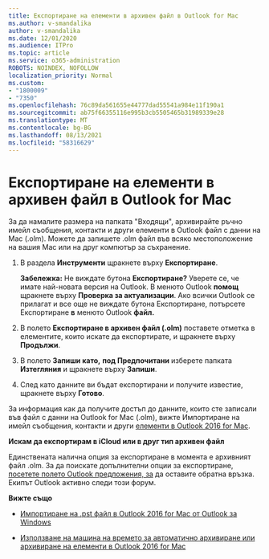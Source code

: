 ```yaml
---
title: Експортиране на елементи в архивен файл в Outlook for Mac
ms.author: v-smandalika
author: v-smandalika
ms.date: 12/01/2020
ms.audience: ITPro
ms.topic: article
ms.service: o365-administration
ROBOTS: NOINDEX, NOFOLLOW
localization_priority: Normal
ms.custom:
- "1800009"
- "7350"
ms.openlocfilehash: 76c89da561655e44777dad55541a984e11f190a1
ms.sourcegitcommit: ab75f66355116e995b3cb5505465b31989339e28
ms.translationtype: MT
ms.contentlocale: bg-BG
ms.lasthandoff: 08/13/2021
ms.locfileid: "58316629"
---
```

# <a name="export-items-to-an-archive-file-in-outlook-for-mac"></a>Експортиране на елементи в архивен файл в Outlook for Mac

За да намалите размера на папката "Входящи", архивирайте ръчно имейл съобщения, контакти и други елементи в Outlook файл с данни на Mac (.olm). Можете да запишете .olm файл във всяко местоположение на вашия Mac или на друг компютър за съхранение.

1. В раздела **Инструменти** щракнете върху **Експортиране**.

    **Забележка:** Не виждате бутона **Експортиране?** Уверете се, че имате най-новата версия на Outlook. В менюто Outlook **помощ** щракнете върху **Проверка за актуализации**. Ако всички Outlook се прилагат и все още не  виждате бутона Експортиране, потърсете Експортиране **в** менюто Outlook **файл.**

2. В полето **Експортиране в архивен файл (.olm)** поставете отметка в елементите, които искате да експортирате, и щракнете върху **Продължи**.

3. В полето **Запиши като,** **под Предпочитани** изберете папката **Изтегляния** и щракнете върху **Запиши**.

4. След като данните ви бъдат експортирани и получите известие, щракнете върху **Готово**.

За информация как да получите достъп до данните, които сте записали във файл с данни на Outlook for Mac (.olm), вижте Импортиране на имейл съобщения, контакти и други [елементи в Outlook 2016 for Mac](https://support.microsoft.com/office/import-and-export-outlook-email-contacts-and-calendar-92577192-3881-4502-b79d-c3bbada6c8ef#ID0EAACAAA=macOS).

**Искам да експортирам в iCloud или в друг тип архивен файл**

Единствената налична опция за експортиране в момента е архивният файл .olm. За да поискате допълнителни опции за експортиране, [посетете полето Outlook предложения, за](https://outlook.uservoice.com/) да оставите обратна връзка. Екипът Outlook активно следи този форум.

**Вижте също**

- [Импортиране на .pst файл в Outlook 2016 for Mac от Outlook за Windows](https://support.microsoft.com/office/import-a-pst-file-into-outlook-for-mac-from-outlook-for-windows-b4a6a1d6-94bb-4c85-a4fc-a83dc690e18c)

- [Използване на машина на времето за автоматично архивиране или архивиране на елементи в Outlook 2016 for Mac](https://support.microsoft.com/office/automatically-archive-or-back-up-outlook-for-mac-items-441fcce5-2262-4b64-ac8c-fa949df989f5)
